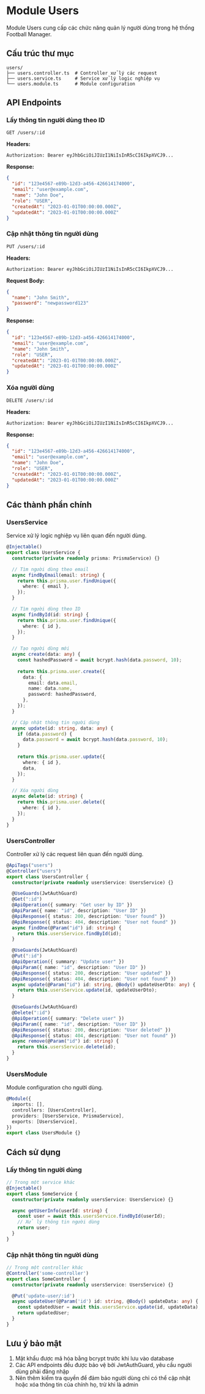 # Module Users

Module Users cung cấp các chức năng quản lý người dùng trong hệ thống Football Manager.

## Cấu trúc thư mục

```
users/
├── users.controller.ts  # Controller xử lý các request
├── users.service.ts     # Service xử lý logic nghiệp vụ
└── users.module.ts      # Module configuration
```

## API Endpoints

### Lấy thông tin người dùng theo ID

```
GET /users/:id
```

**Headers:**

```
Authorization: Bearer eyJhbGciOiJIUzI1NiIsInR5cCI6IkpXVCJ9...
```

**Response:**

```json
{
  "id": "123e4567-e89b-12d3-a456-426614174000",
  "email": "user@example.com",
  "name": "John Doe",
  "role": "USER",
  "createdAt": "2023-01-01T00:00:00.000Z",
  "updatedAt": "2023-01-01T00:00:00.000Z"
}
```

### Cập nhật thông tin người dùng

```
PUT /users/:id
```

**Headers:**

```
Authorization: Bearer eyJhbGciOiJIUzI1NiIsInR5cCI6IkpXVCJ9...
```

**Request Body:**

```json
{
  "name": "John Smith",
  "password": "newpassword123"
}
```

**Response:**

```json
{
  "id": "123e4567-e89b-12d3-a456-426614174000",
  "email": "user@example.com",
  "name": "John Smith",
  "role": "USER",
  "createdAt": "2023-01-01T00:00:00.000Z",
  "updatedAt": "2023-01-01T00:00:00.000Z"
}
```

### Xóa người dùng

```
DELETE /users/:id
```

**Headers:**

```
Authorization: Bearer eyJhbGciOiJIUzI1NiIsInR5cCI6IkpXVCJ9...
```

**Response:**

```json
{
  "id": "123e4567-e89b-12d3-a456-426614174000",
  "email": "user@example.com",
  "name": "John Doe",
  "role": "USER",
  "createdAt": "2023-01-01T00:00:00.000Z",
  "updatedAt": "2023-01-01T00:00:00.000Z"
}
```

## Các thành phần chính

### UsersService

Service xử lý logic nghiệp vụ liên quan đến người dùng.

```typescript
@Injectable()
export class UsersService {
  constructor(private readonly prisma: PrismaService) {}

  // Tìm người dùng theo email
  async findByEmail(email: string) {
    return this.prisma.user.findUnique({
      where: { email },
    });
  }

  // Tìm người dùng theo ID
  async findById(id: string) {
    return this.prisma.user.findUnique({
      where: { id },
    });
  }

  // Tạo người dùng mới
  async create(data: any) {
    const hashedPassword = await bcrypt.hash(data.password, 10);
    
    return this.prisma.user.create({
      data: {
        email: data.email,
        name: data.name,
        password: hashedPassword,
      },
    });
  }

  // Cập nhật thông tin người dùng
  async update(id: string, data: any) {
    if (data.password) {
      data.password = await bcrypt.hash(data.password, 10);
    }
    
    return this.prisma.user.update({
      where: { id },
      data,
    });
  }

  // Xóa người dùng
  async delete(id: string) {
    return this.prisma.user.delete({
      where: { id },
    });
  }
}
```

### UsersController

Controller xử lý các request liên quan đến người dùng.

```typescript
@ApiTags("users")
@Controller("users")
export class UsersController {
  constructor(private readonly usersService: UsersService) {}

  @UseGuards(JwtAuthGuard)
  @Get(":id")
  @ApiOperation({ summary: "Get user by ID" })
  @ApiParam({ name: "id", description: "User ID" })
  @ApiResponse({ status: 200, description: "User found" })
  @ApiResponse({ status: 404, description: "User not found" })
  async findOne(@Param("id") id: string) {
    return this.usersService.findById(id);
  }

  @UseGuards(JwtAuthGuard)
  @Put(":id")
  @ApiOperation({ summary: "Update user" })
  @ApiParam({ name: "id", description: "User ID" })
  @ApiResponse({ status: 200, description: "User updated" })
  @ApiResponse({ status: 404, description: "User not found" })
  async update(@Param("id") id: string, @Body() updateUserDto: any) {
    return this.usersService.update(id, updateUserDto);
  }

  @UseGuards(JwtAuthGuard)
  @Delete(":id")
  @ApiOperation({ summary: "Delete user" })
  @ApiParam({ name: "id", description: "User ID" })
  @ApiResponse({ status: 200, description: "User deleted" })
  @ApiResponse({ status: 404, description: "User not found" })
  async remove(@Param("id") id: string) {
    return this.usersService.delete(id);
  }
}
```

### UsersModule

Module configuration cho người dùng.

```typescript
@Module({
  imports: [],
  controllers: [UsersController],
  providers: [UsersService, PrismaService],
  exports: [UsersService],
})
export class UsersModule {}
```

## Cách sử dụng

### Lấy thông tin người dùng

```typescript
// Trong một service khác
@Injectable()
export class SomeService {
  constructor(private readonly usersService: UsersService) {}

  async getUserInfo(userId: string) {
    const user = await this.usersService.findById(userId);
    // Xử lý thông tin người dùng
    return user;
  }
}
```

### Cập nhật thông tin người dùng

```typescript
// Trong một controller khác
@Controller('some-controller')
export class SomeController {
  constructor(private readonly usersService: UsersService) {}

  @Put('update-user/:id')
  async updateUser(@Param('id') id: string, @Body() updateData: any) {
    const updatedUser = await this.usersService.update(id, updateData);
    return updatedUser;
  }
}
```

## Lưu ý bảo mật

1. Mật khẩu được mã hóa bằng bcrypt trước khi lưu vào database
2. Các API endpoints đều được bảo vệ bởi JwtAuthGuard, yêu cầu người dùng phải đăng nhập
3. Nên thêm kiểm tra quyền để đảm bảo người dùng chỉ có thể cập nhật hoặc xóa thông tin của chính họ, trừ khi là admin 